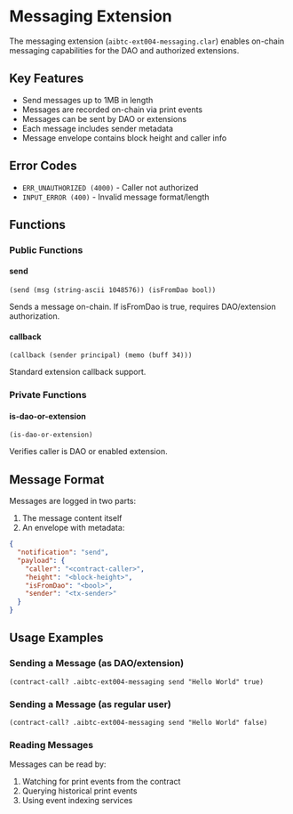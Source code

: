 # Messaging Extension

The messaging extension (`aibtc-ext004-messaging.clar`) enables on-chain messaging capabilities for the DAO and authorized extensions.

## Key Features

- Send messages up to 1MB in length
- Messages are recorded on-chain via print events
- Messages can be sent by DAO or extensions
- Each message includes sender metadata
- Message envelope contains block height and caller info

## Error Codes

- `ERR_UNAUTHORIZED (4000)` - Caller not authorized
- `INPUT_ERROR (400)` - Invalid message format/length

## Functions

### Public Functions

#### send
```clarity
(send (msg (string-ascii 1048576)) (isFromDao bool))
```
Sends a message on-chain. If isFromDao is true, requires DAO/extension authorization.

#### callback
```clarity
(callback (sender principal) (memo (buff 34)))
```
Standard extension callback support.

### Private Functions

#### is-dao-or-extension
```clarity
(is-dao-or-extension)
```
Verifies caller is DAO or enabled extension.

## Message Format

Messages are logged in two parts:

1. The message content itself
2. An envelope with metadata:
```json
{
  "notification": "send",
  "payload": {
    "caller": "<contract-caller>",
    "height": "<block-height>", 
    "isFromDao": "<bool>",
    "sender": "<tx-sender>"
  }
}
```

## Usage Examples

### Sending a Message (as DAO/extension)

```clarity
(contract-call? .aibtc-ext004-messaging send "Hello World" true)
```

### Sending a Message (as regular user)

```clarity
(contract-call? .aibtc-ext004-messaging send "Hello World" false)
```

### Reading Messages

Messages can be read by:
1. Watching for print events from the contract
2. Querying historical print events
3. Using event indexing services
